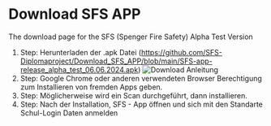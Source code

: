 # Download SFS APP
The download page for the SFS (Spenger Fire Safety) Alpha Test Version

1. Step: Herunterladen der .apk Datei (https://github.com/SFS-Diplomaproject/Download_SFS_APP/blob/main/SFS-app-release_alpha_test_06.06.2024.apk)
![Download Anleitung](#download-sfs-app)
2. Step: Google Chrome oder anderen verwendeten Browser Berechtigung zum Installieren von fremden Apps geben.
3. Step: Möglicherweise wird ein Scan durchgeführt, dann installieren.
4. Step: Nach der Installation, SFS - App öffnen und sich mit den Standarte Schul-Login Daten anmelden